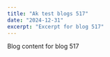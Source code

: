 ```yaml
---
title: "Ak test blogs 517"
date: "2024-12-31"
excerpt: "Excerpt for blog 517"
---
```


Blog content for blog 517